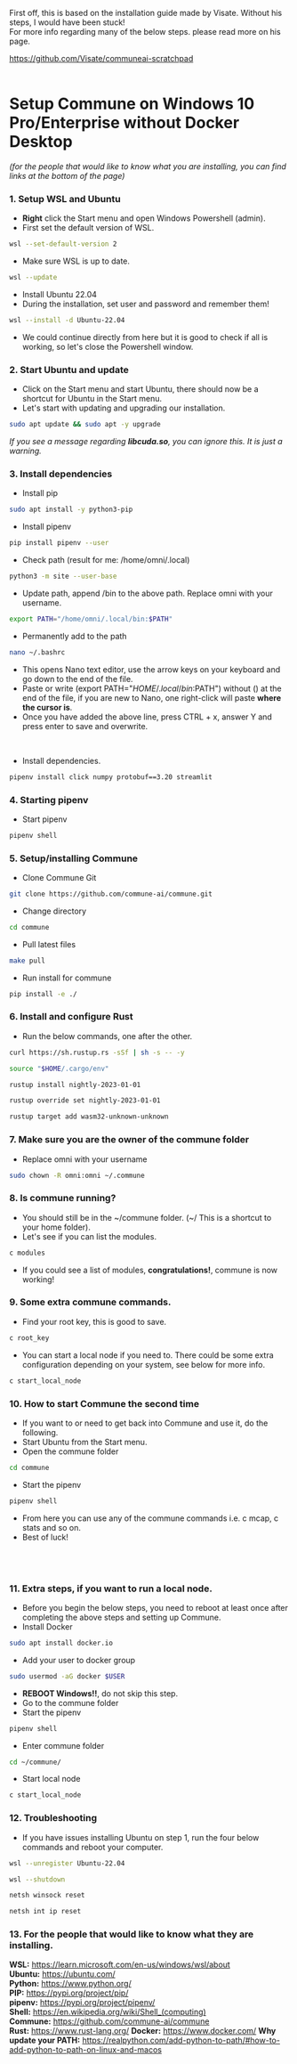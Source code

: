 First off, this is based on the installation guide made by Visate. Without his steps, I would have been stuck!<br>
For more info regarding many of the below steps. please read more on his page.

https://github.com/Visate/communeai-scratchpad
<br><br>
# Setup Commune on Windows 10 Pro/Enterprise without Docker Desktop

*(for the people that would like to know what you are installing, you can find links at the bottom of the page)*

### 1. Setup WSL and Ubuntu
- **Right** click the Start menu and open Windows Powershell (admin).
- First set the default version of WSL.
```sh
wsl --set-default-version 2
```
- Make sure WSL is up to date.
```sh
wsl --update
```
- Install Ubuntu 22.04
- During the installation, set user and password and remember them!
```sh
wsl --install -d Ubuntu-22.04 
```
- We could continue directly from here but it is good to check if all is working, so let's close the Powershell window.

### 2. Start Ubuntu and update
- Click on the Start menu and start Ubuntu, there should now be a shortcut for Ubuntu in the Start menu.
- Let's start with updating and upgrading our installation.

```sh
sudo apt update && sudo apt -y upgrade
```
*If you see a message regarding **libcuda.so**, you can ignore this. It is just a warning.*

### 3. Install dependencies
- Install pip
```sh
sudo apt install -y python3-pip
```
- Install pipenv
```sh
pip install pipenv --user
```
-  Check path (result for me: /home/omni/.local)
```sh
python3 -m site --user-base
```
- Update path, append /bin to the above path. Replace omni with your username.
```sh
export PATH="/home/omni/.local/bin:$PATH"
```
-  Permanently add to the path
```sh
nano ~/.bashrc 
```
- This opens Nano text editor, use the arrow keys on your keyboard and go down to the end of the file.
- Paste or write (export PATH="$HOME/.local/bin:$PATH") without () at the end of the file, if you are new to Nano, one right-click will paste **where the cursor is**.
- Once you have added the above line, press CTRL + x, answer Y and press enter to save and overwrite.

<br/>

- Install dependencies.
```sh
pipenv install click numpy protobuf==3.20 streamlit
```

### 4. Starting pipenv
- Start pipenv
```sh
pipenv shell
```

### 5. Setup/installing Commune
- Clone Commune Git
```sh
git clone https://github.com/commune-ai/commune.git
```
- Change directory
```sh
cd commune
```
- Pull latest files
```sh
make pull
```
- Run install for commune
```sh
pip install -e ./
```

### 6. Install and configure Rust
- Run the below commands, one after the other.
```sh
curl https://sh.rustup.rs -sSf | sh -s -- -y
```
```sh
source "$HOME/.cargo/env"
```
```sh
rustup install nightly-2023-01-01
```
```sh
rustup override set nightly-2023-01-01
```
```sh
rustup target add wasm32-unknown-unknown
```

### 7. Make sure you are the owner of the commune folder
- Replace omni with your username
```sh
sudo chown -R omni:omni ~/.commune
```

### 8. Is commune running?
- You should still be in the \~/commune folder. (\~/ This is a shortcut to your home folder).
- Let's see if you can list the modules.
```sh
c modules
```
- If you could see a list of modules, **congratulations!**, commune is now working!

### 9. Some extra commune commands.
- Find your root key, this is good to save.
```sh
c root_key
```
- You can start a local node if you need to. There could be some extra configuration depending on your system, see below for more info.
```sh
c start_local_node
```

### 10. How to start Commune the second time
- If you want to or need to get back into Commune and use it, do the following.
- Start Ubuntu from the Start menu.
- Open the commune folder
```sh
cd commune
```
- Start the pipenv
```sh
pipenv shell
```
- From here you can use any of the commune commands i.e. c mcap, c stats and so on.
- Best of luck!
<br><br><br><br>

### 11. Extra steps, if you want to run a local node.
- Before you begin the below steps, you need to reboot at least once after completing the above steps and setting up Commune.
- Install Docker
```sh
sudo apt install docker.io
```
- Add your user to docker group
```sh
sudo usermod -aG docker $USER
```
- **REBOOT Windows!!**, do not skip this step.
- Go to the commune folder
- Start the pipenv
```sh
pipenv shell
```
- Enter commune folder
```sh
cd ~/commune/
```
- Start local node
```sh
c start_local_node
```

### 12. Troubleshooting
- If you have issues installing Ubuntu on step 1, run the four below commands and reboot your computer.
```sh
wsl --unregister Ubuntu-22.04
```
```sh
wsl --shutdown
```
```sh
netsh winsock reset
```
```sh
netsh int ip reset
```

### 13. For the people that would like to know what they are installing.
<be>

**WSL:** https://learn.microsoft.com/en-us/windows/wsl/about<br>
**Ubuntu:** https://ubuntu.com/<br>
**Python:** https://www.python.org/<br>
**PIP:** https://pypi.org/project/pip/<br>
**pipenv:** https://pypi.org/project/pipenv/<br>
**Shell:** https://en.wikipedia.org/wiki/Shell_(computing)<br>
**Commune:** https://github.com/commune-ai/commune<br>
**Rust:** https://www.rust-lang.org/
**Docker:** https://www.docker.com/
**Why update your PATH:** https://realpython.com/add-python-to-path/#how-to-add-python-to-path-on-linux-and-macos
